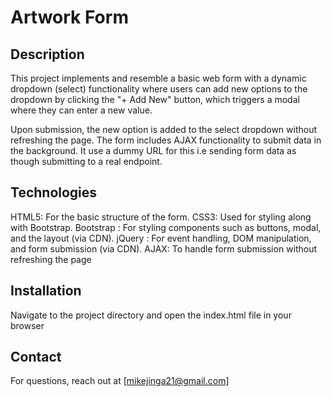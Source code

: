 # Artwork Form

## Description
This project implements and resemble a basic web form with a dynamic dropdown (select) functionality where users can add new options to the dropdown by clicking the "+ Add New" button, which triggers a modal where they can enter a new value.

 Upon submission, the new option is added to the select dropdown without refreshing the page. The form includes AJAX functionality to submit data in the background. It use a dummy URL for this i.e sending form data as though submitting to a real endpoint.

## Technologies
HTML5: For the basic structure of the form.
CSS3: Used for styling along with Bootstrap.
Bootstrap : For styling components such as buttons, modal, and the layout (via CDN).
jQuery : For event handling, DOM manipulation, and form submission (via CDN).
AJAX: To handle form submission without refreshing the page

## Installation
Navigate to the project directory and open the index.html file in your browser

## Contact
For questions, reach out at [mikejinga21@gmail.com]